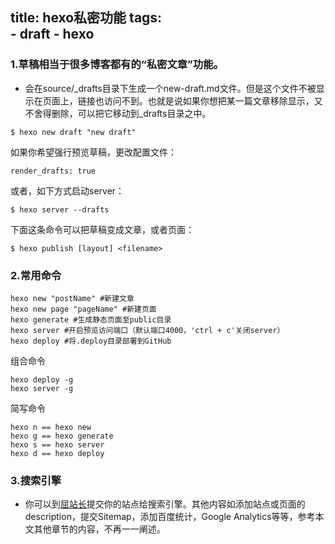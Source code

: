 ﻿
title: hexo私密功能
tags:	
	- draft
	- hexo
---

### 1.草稿相当于很多博客都有的“私密文章”功能。
* 会在source/_drafts目录下生成一个new-draft.md文件。但是这个文件不被显示在页面上，链接也访问不到。也就是说如果你想把某一篇文章移除显示，又不舍得删除，可以把它移动到_drafts目录之中。
```
$ hexo new draft "new draft"
```
如果你希望强行预览草稿，更改配置文件：
```
render_drafts: true
```
或者，如下方式启动server：
```
$ hexo server --drafts
```
下面这条命令可以把草稿变成文章，或者页面：
```
$ hexo publish [layout] <filename>
```
### 2.常用命令

<!--more-->

```
hexo new "postName" #新建文章
hexo new page "pageName" #新建页面
hexo generate #生成静态页面至public目录
hexo server #开启预览访问端口（默认端口4000，'ctrl + c'关闭server）
hexo deploy #将.deploy目录部署到GitHub
```
组合命令
```
hexo deploy -g
hexo server -g
```
简写命令
```
hexo n == hexo new
hexo g == hexo generate
hexo s == hexo server
hexo d == hexo deploy
```

### 3.搜索引擎
[屈站长]: http://www.sousuoyinqingtijiao.com/ "Optional Title Here"
* 你可以到[屈站长]提交你的站点给搜索引擎。其他内容如添加站点或页面的description，提交Sitemap，添加百度统计，Google Analytics等等，参考本文其他章节的内容，不再一一阐述。
